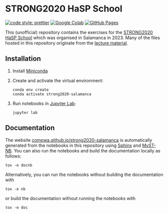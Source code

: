 # STRONG2020 HaSP School

[![code style: prettier](https://img.shields.io/badge/code_style-prettier-ff69b4.svg?style=flat-square)](https://github.com/prettier/prettier)
[![Google Colab](https://colab.research.google.com/assets/colab-badge.svg)](https://colab.research.google.com/github/ComPWA/strong2020-salamanca/blob/main)
[![GitHub Pages](https://github.com/ComPWA/strong2020-salamanca/actions/workflows/docs.yml/badge.svg)](https://github.com/ComPWA/strong2020-salamanca/actions/workflows/docs.yml)

This (unofficial) repository contains the exercises for the [STRONG2020 HaSP School](https://indico.ific.uv.es/event/6803) which was organised in Salamanca in 2023. Many of the files hosted in this repository originate from the [lecture material](https://indico.ific.uv.es/event/6803/timetable).

## Installation

1. Install [Miniconda](https://docs.conda.io/en/latest/miniconda.html)

2. Create and activate the virtual environment:

   ```shell
   conda env create
   conda activate strong2020-salamanca
   ```

3. Run notebooks in [Jupyter Lab](https://jupyter.org):

   ```shell
   jupyter lab
   ```

## Documentation

The website [compwa.github.io/strong2020-salamanca](https://compwa.github.io/strong2020-salamanca) is automatically generated from the notebooks in this repository using [Sphinx](https://www.sphinx-doc.org) and [MyST-NB](https://myst-nb.rtfd.io). You can also run the notebooks and build the documentation locally as follows:

```shell
tox -e docnb
```

Alternatively, you can run the notebooks without building the documentation with

```shell
tox -e nb
```

or build the documentation without running the notebooks with

```shell
tox -e doc
```
